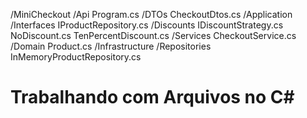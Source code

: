 /MiniCheckout
  /Api
    Program.cs
    /DTOs
      CheckoutDtos.cs
  /Application
    /Interfaces
      IProductRepository.cs
    /Discounts
      IDiscountStrategy.cs
      NoDiscount.cs
      TenPercentDiscount.cs
    /Services
      CheckoutService.cs
  /Domain
    Product.cs
  /Infrastructure
    /Repositories
      InMemoryProductRepository.cs





# Trabalhando com Arquivos no C# 